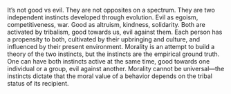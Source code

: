 It’s not good vs evil. They are not opposites on a spectrum. They are two independent instincts developed through evolution. Evil as egoism, competitiveness, war. Good as altruism, kindness, solidarity. Both are activated by tribalism, good towards us, evil against them. Each person has a propensity to both, cultivated by their upbringing and culture, and influenced by their present environment. Morality is an attempt to build a theory of the two instincts, but the instincts are the empirical ground truth. One can have both instincts active at the same time, good towards one individual or a group, evil against another. Morality cannot be universal—the instincts dictate that the moral value of a behavior depends on the tribal status of its recipient.
